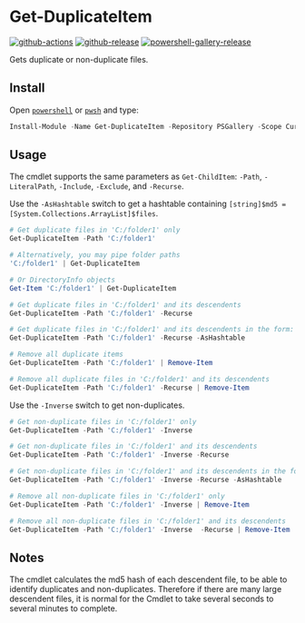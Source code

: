 # Get-DuplicateItem

[![github-actions](https://github.com/theohbrothers/Get-DuplicateItem/actions/workflows/ci-master-pr.yml/badge.svg?branch=master)](https://github.com/theohbrothers/Get-DuplicateItem/actions/workflows/ci-master-pr.yml)
[![github-release](https://img.shields.io/github/v/release/theohbrothers/Get-DuplicateItem?style=flat-square)](https://github.com/theohbrothers/Get-DuplicateItem/releases/)
[![powershell-gallery-release](https://img.shields.io/powershellgallery/v/Get-DuplicateItem?logo=powershell&logoColor=white&label=PSGallery&labelColor=&style=flat-square)](https://www.powershellgallery.com/packages/Get-DuplicateItem/)

Gets duplicate or non-duplicate files.

## Install

Open [`powershell`](https://docs.microsoft.com/en-us/powershell/scripting/windows-powershell/install/installing-windows-powershell?view=powershell-5.1) or [`pwsh`](https://github.com/powershell/powershell#-powershell) and type:

```powershell
Install-Module -Name Get-DuplicateItem -Repository PSGallery -Scope CurrentUser -Verbose
```

## Usage

The cmdlet supports the same parameters as `Get-ChildItem`: `-Path`, `-LiteralPath`, `-Include`, `-Exclude`, and `-Recurse`.

Use the `-AsHashtable` switch to get a hashtable containing `[string]$md5 = [System.Collections.ArrayList]$files`.

```powershell
# Get duplicate files in 'C:/folder1' only
Get-DuplicateItem -Path 'C:/folder1'

# Alternatively, you may pipe folder paths
'C:/folder1' | Get-DuplicateItem

# Or DirectoryInfo objects
Get-Item 'C:/folder1' | Get-DuplicateItem

# Get duplicate files in 'C:/folder1' and its descendents
Get-DuplicateItem -Path 'C:/folder1' -Recurse

# Get duplicate files in 'C:/folder1' and its descendents in the form: hash => FileInfo[]
Get-DuplicateItem -Path 'C:/folder1' -Recurse -AsHashtable

# Remove all duplicate items
Get-DuplicateItem -Path 'C:/folder1' | Remove-Item

# Remove all duplicate files in 'C:/folder1' and its descendents
Get-DuplicateItem -Path 'C:/folder1' -Recurse | Remove-Item
```

Use the `-Inverse` switch to get non-duplicates.

```powershell
# Get non-duplicate files in 'C:/folder1' only
Get-DuplicateItem -Path 'C:/folder1' -Inverse

# Get non-duplicate files in 'C:/folder1' and its descendents
Get-DuplicateItem -Path 'C:/folder1' -Inverse -Recurse

# Get non-duplicate files in 'C:/folder1' and its descendents in the form: hash => FileInfo[]
Get-DuplicateItem -Path 'C:/folder1' -Inverse -Recurse -AsHashtable

# Remove all non-duplicate files in 'C:/folder1' only
Get-DuplicateItem -Path 'C:/folder1' -Inverse | Remove-Item

# Remove all non-duplicate files in 'C:/folder1' and its descendents
Get-DuplicateItem -Path 'C:/folder1' -Inverse  -Recurse | Remove-Item
```

## Notes

The cmdlet calculates the md5 hash of each descendent file, to be able to identify duplicates and non-duplicates. Therefore if there are many large descendent files, it is normal for the Cmdlet to take several seconds to several minutes to complete.
